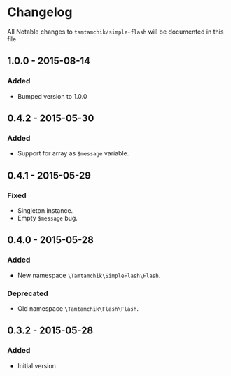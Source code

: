 # Changelog

All Notable changes to `tamtamchik/simple-flash` will be documented in this file

## 1.0.0 - 2015-08-14

### Added
- Bumped version to 1.0.0

## 0.4.2 - 2015-05-30

### Added
- Support for array as `$message` variable.

## 0.4.1 - 2015-05-29

### Fixed
- Singleton instance.
- Empty `$message` bug.

## 0.4.0 - 2015-05-28

### Added
- New namespace `\Tamtamchik\SimpleFlash\Flash`.

### Deprecated
- Old namespace `\Tamtamchik\Flash\Flash`.

## 0.3.2 - 2015-05-28

### Added
- Initial version
